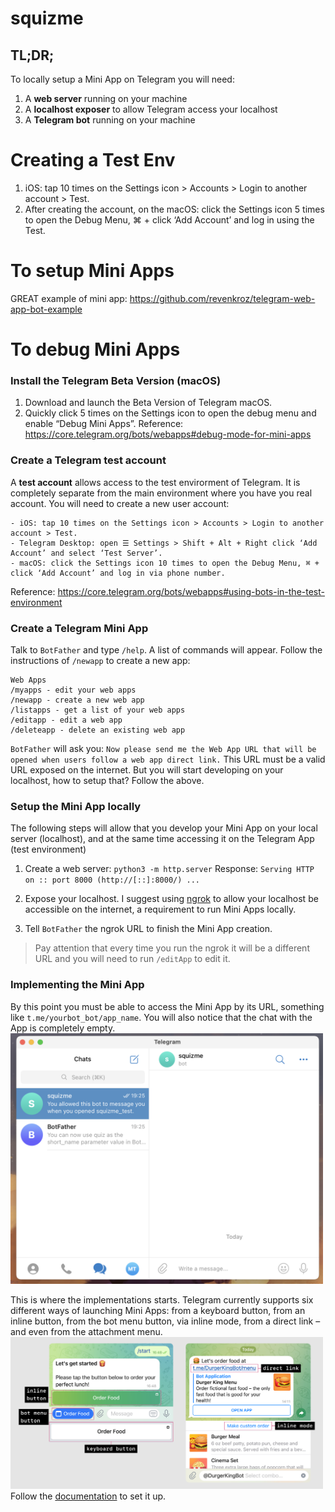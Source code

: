 # squizme

## TL;DR;
To locally setup a Mini App on Telegram you will need:
1. A **web server** running on your machine
2. A **localhost exposer** to allow Telegram access your localhost
3. A **Telegram bot** running on your machine

# Creating a Test Env
1. iOS: tap 10 times on the Settings icon > Accounts > Login to another account > Test.
2. After creating the account, on the macOS: click the Settings icon 5 times to open the Debug Menu, ⌘ + click ‘Add Account’ and log in using the Test.

# To setup Mini Apps
GREAT example of mini app: https://github.com/revenkroz/telegram-web-app-bot-example

# To debug Mini Apps
### Install the Telegram Beta Version (macOS)
1. Download and launch the Beta Version of Telegram macOS.
2. Quickly click 5 times on the Settings icon to open the debug menu and enable “Debug Mini Apps”.
Reference: https://core.telegram.org/bots/webapps#debug-mode-for-mini-apps

### Create a Telegram test account
A **test account** allows access to the test envirorment of Telegram. It is completely separate from the main environment where you have you real account. You will need to create a new user account:
```
- iOS: tap 10 times on the Settings icon > Accounts > Login to another account > Test.
- Telegram Desktop: open ☰ Settings > Shift + Alt + Right click ‘Add Account’ and select ‘Test Server’.
- macOS: click the Settings icon 10 times to open the Debug Menu, ⌘ + click ‘Add Account’ and log in via phone number.
```
Reference: https://core.telegram.org/bots/webapps#using-bots-in-the-test-environment

### Create a Telegram Mini App
Talk to `BotFather` and type `/help`. A list of commands will appear. Follow the instructions of `/newapp` to create a new app:
```
Web Apps
/myapps - edit your web apps
/newapp - create a new web app
/listapps - get a list of your web apps
/editapp - edit a web app
/deleteapp - delete an existing web app
```

`BotFather` will ask you: `Now please send me the Web App URL that will be opened when users follow a web app direct link.`
This URL must be a valid URL exposed on the internet. But you will start developing on your localhost, how to setup that? Follow the above.

### Setup the Mini App locally
The following steps will allow that you develop your Mini App on your local server (localhost), and at the same time accessing it on the Telegram App (test environment)

1. Create a web server: 
`python3 -m http.server`
Response:
`Serving HTTP on :: port 8000 (http://[::]:8000/) ...`

2. Expose your localhost. I suggest using [ngrok](https://ngrok.com/docs/getting-started/) to allow your localhost be accessible on the internet, a requirement to run Mini Apps locally.

3. Tell `BotFather` the ngrok URL to finish the Mini App creation.
> Pay attention that every time you run the ngrok it will be a different URL and you will need to run `/editApp` to edit it.


### Implementing the Mini App
By this point you must be able to access the Mini App by its URL, something like `t.me/yourbot_bot/app_name`. You will also notice that the chat with the App is completely empty.  
<img width=500 src="documentation/img/empty_mini_app.png">

This is where the implementations starts. Telegram currently supports six different ways of launching Mini Apps: from a keyboard button, from an inline button, from the bot menu button, via inline mode, from a direct link – and even from the attachment menu.  
<img width=500 src="documentation/img/implementing_mini_app.jpeg">  
Follow the [documentation](https://core.telegram.org/bots/webapps#implementing-mini-apps) to set it up.
